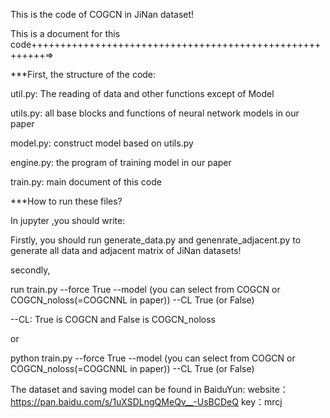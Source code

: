 This is the code of COGCN in JiNan dataset!

This is a document for this code++++++++++++++++++++++++++++++++++++++++++++++++++++++++=>

***First, the structure of the code:

util.py: The reading of data and other functions except of Model

utils.py: all base blocks and functions of neural network models in our paper

model.py: construct model based on utils.py

engine.py: the program of training model in our paper

train.py: main document of this code

***How to run these files?

In jupyter ,you should write:

Firstly, you should run generate_data.py and genenrate_adjacent.py to generate all data and adjacent matrix of JiNan datasets! 

secondly,

run train.py --force True --model (you can select from COGCN or COGCN_noloss(=COGCNNL in paper)) --CL True (or False) 

--CL: True is COGCN and False is COGCN_noloss

or 

python train.py --force True --model (you can select from COGCN or COGCN_noloss(=COGCNNL in paper)) --CL True (or False) 

The dataset and saving model can be found in BaiduYun: website：https://pan.baidu.com/s/1uXSDLngQMeQv__-UsBCDeQ key：mrcj 

